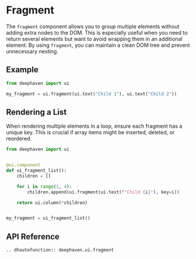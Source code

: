 # Fragment

The `fragment` component allows you to group multiple elements without adding extra nodes to the DOM. This is especially useful when you need to return several elements but want to avoid wrapping them in an additional element. By using `fragment`, you can maintain a clean DOM tree and prevent unnecessary nesting.

## Example

```python
from deephaven import ui

my_fragment = ui.fragment(ui.text("Child 1"), ui.text("Child 2"))
```

## Rendering a List

When rendering multiple elements in a loop, ensure each fragment has a unique key. This is crucial if array items might be inserted, deleted, or reordered.

```python
from deephaven import ui


@ui.component
def ui_fragment_list():
    children = []

    for i in range(1, 4):
        children.append(ui.fragment(ui.text(f"Child {i}"), key=i))

    return ui.column(*children)


my_fragment = ui_fragment_list()
```

## API Reference

```{eval-rst}
.. dhautofunction:: deephaven.ui.fragment
```
